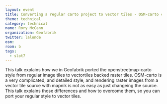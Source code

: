```yaml
---
layout: event
title: Converting a regular carto project to vector tiles - OSM-carto case study
theme: technical
category: technical
name: Rory McCann
organization: Geofabrik
twitter: lalonde
osm:
room: b
tags:
  - slot7
---
```

This talk explains how we in Geofabrik ported the openstreetmap-carto style from regular image tiles to vectortiles backed raster tiles. OSM-carto is a very complicated, and detailed style, and rendering raster images from a vector tile source with mapnik is not as easy as just changeing the source. This talk explains those differences and how to overcome them, so you can port your regular style to vector tiles.
